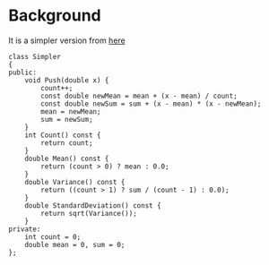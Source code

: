 Background
==========

It is a simpler version from [here](https://www.johndcook.com/blog/standard_deviation/)

```
class Simpler
{
public:
    void Push(double x) {
        count++;
        const double newMean = mean + (x - mean) / count;
        const double newSum = sum + (x - mean) * (x - newMean);
        mean = newMean;
        sum = newSum;
    }
    int Count() const {
        return count;
    }
    double Mean() const {
        return (count > 0) ? mean : 0.0;
    }
    double Variance() const {
        return ((count > 1) ? sum / (count - 1) : 0.0);
    }
    double StandardDeviation() const {
        return sqrt(Variance());
    }
private:
    int count = 0;
    double mean = 0, sum = 0;
};
```

